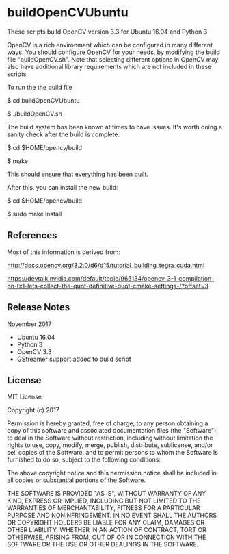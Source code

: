 # buildOpenCVUbuntu

These scripts build OpenCV version 3.3 for Ubuntu 16.04 and Python 3



OpenCV is a rich environment which can be configured in many different ways. You should configure OpenCV for your needs, by modifying the build file "buildOpenCV.sh". Note that selecting different options in OpenCV may also have additional library requirements which are not included in these scripts.

To run the the build file

$ cd buildOpenCVUbuntu

$ ./buildOpenCV.sh

The build system has been known at times to have issues. It's worth doing a sanity check after the build is complete:

$ cd $HOME/opencv/build

$ make

This should ensure that everything has been built.

After this, you can install the new build:

$ cd $HOME/opencv/build

$ sudo make install


## References

Most of this information is derived from:

http://docs.opencv.org/3.2.0/d6/d15/tutorial_building_tegra_cuda.html

https://devtalk.nvidia.com/default/topic/965134/opencv-3-1-compilation-on-tx1-lets-collect-the-quot-definitive-quot-cmake-settings-/?offset=3

## Release Notes
November 2017
* Ubuntu 16.04
* Python 3
* OpenCV 3.3
* GStreamer support added to build script 



## License
MIT License

Copyright (c) 2017 

Permission is hereby granted, free of charge, to any person obtaining a copy
of this software and associated documentation files (the "Software"), to deal
in the Software without restriction, including without limitation the rights
to use, copy, modify, merge, publish, distribute, sublicense, and/or sell
copies of the Software, and to permit persons to whom the Software is
furnished to do so, subject to the following conditions:

The above copyright notice and this permission notice shall be included in all
copies or substantial portions of the Software.

THE SOFTWARE IS PROVIDED "AS IS", WITHOUT WARRANTY OF ANY KIND, EXPRESS OR
IMPLIED, INCLUDING BUT NOT LIMITED TO THE WARRANTIES OF MERCHANTABILITY,
FITNESS FOR A PARTICULAR PURPOSE AND NONINFRINGEMENT. IN NO EVENT SHALL THE
AUTHORS OR COPYRIGHT HOLDERS BE LIABLE FOR ANY CLAIM, DAMAGES OR OTHER
LIABILITY, WHETHER IN AN ACTION OF CONTRACT, TORT OR OTHERWISE, ARISING FROM,
OUT OF OR IN CONNECTION WITH THE SOFTWARE OR THE USE OR OTHER DEALINGS IN THE
SOFTWARE.
 

